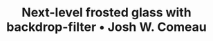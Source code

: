 ---
layout: bookmark
title: Next-level frosted glass with backdrop-filter • Josh W. Comeau
tags:
  - Bookmarks
  - CSS
created: '2024-12-02T21:34:54.660Z'
link: https://www.joshwcomeau.com/css/backdrop-filter/
id: 913164384
excerpt: >-
  Glassy headers have become a core part of the “slick startup” UI toolkit, but
  they’re all missing that final 10% that really makes it shine. In this
  tutorial, you’ll learn how to create the most realistic lush frosted glass
  anywhere on the internet.
image: https://www.joshwcomeau.com/images/og-backdrop-filter.jpg
---